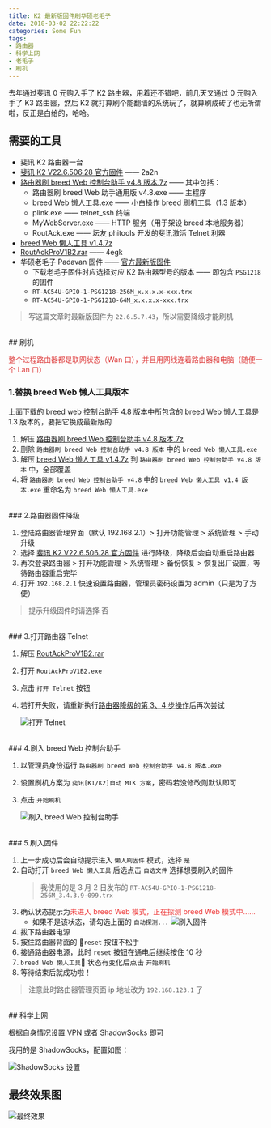 ```yaml
---
title: K2 最新版固件刷华硕老毛子
date: 2018-03-02 22:22:22
categories: Some Fun
tags:
- 路由器
- 科学上网
- 老毛子
- 刷机
---
```


去年通过斐讯 0 元购入手了 K2 路由器，用着还不错吧，前几天又通过 0 元购入手了 K3 路由器，然后 K2 就打算刷个能翻墙的系统玩了，就算刷成砖了也无所谓啦，反正是白给的，哈哈。

<!--more-->

## 需要的工具

- 斐讯 K2 路由器一台
- [斐讯 K2 V22.6.506.28 官方固件](https://pan.baidu.com/s/1slqkvF3) —— 2a2n
- [路由器刷 breed Web 控制台助手 v4.8 版本.7z](http://pan.baidu.com/s/1slym23j) —— 其中包括：
    - 路由器刷 breed Web 助手通用版 v4.8.exe —— 主程序
    - breed Web 懒人工具.exe —— 小白操作 breed 刷机工具（1.3 版本）
    - plink.exe —— telnet_ssh 终端
    - MyWebServer.exe —— HTTP 服务（用于架设 breed 本地服务器）
    - RoutAck.exe —— 坛友 phitools 开发的斐讯激活 Telnet 利器
- [breed Web 懒人工具 v1.4.7z](https://pan.baidu.com/s/1pNr9Soz)
- [RoutAckProV1B2.rar](https://pan.baidu.com/s/1c1FuPDA) —— 4egk
- 华硕老毛子 Padavan 固件 —— [官方最新版固件](https://eyun.baidu.com/s/3pLMbUqR)
    - 下载老毛子固件时应选择对应 K2 路由器型号的版本 —— 即包含 `PSG1218` 的固件
    - `RT-AC54U-GPIO-1-PSG1218-256M_x.x.x.x-xxx.trx`
    - `RT-AC54U-GPIO-1-PSG1218-64M_x.x.x.x-xxx.trx`

>写这篇文章时最新版固件为 `22.6.5.7.43`，所以需要降级才能刷机
>

<br/>
## 刷机

<font color="#dd3333">整个过程路由器都是联网状态（Wan 口），并且用网线连着路由器和电脑（随便一个 Lan 口）</font>

### 1.替换 breed Web 懒人工具版本

上面下载的 breed web 控制台助手 4.8 版本中所包含的 breed Web 懒人工具是 1.3 版本的，要把它换成最新版的

1. 解压 [路由器刷 breed Web 控制台助手 v4.8 版本.7z](http://pan.baidu.com/s/1slym23j)
1. 删除 `路由器刷 breed Web 控制台助手 v4.8 版本` 中的 `breed Web 懒人工具.exe`
1. 解压 [breed Web 懒人工具 v1.4.7z](https://pan.baidu.com/s/1pNr9Soz) 到 `路由器刷 breed Web 控制台助手 v4.8 版本` 中，全部覆盖
1. 将 `路由器刷 breed Web 控制台助手 v4.8` 中的 `breed Web 懒人工具 v1.4 版本.exe` 重命名为 `breed Web 懒人工具.exe`

<br/>
### 2.路由器固件降级

1. 登陆路由器管理界面（默认 192.168.2.1）> 打开功能管理 > 系统管理 > 手动升级
1. 选择 [斐讯 K2 V22.6.506.28 官方固件](https://pan.baidu.com/1slqkvF3) 进行降级，降级后会自动重启路由器
1. 再次登录路由器 > 打开功能管理 > 系统管理 > 备份恢复 > 恢复出厂设置，等待路由器重启完毕
1. 打开 `192.168.2.1` 快速设置路由器，管理员密码设置为 admin（只是为了方便）

>提示升级固件时请选择 否

<br/>
### 3.打开路由器 Telnet

1. 解压 [RoutAckProV1B2.rar](https://pan.baidu.com/s/1c1FuPDA)
1. 打开 `RoutAckProV1B2.exe`
1. 点击 `打开 Telnet` 按钮
1. 若打开失败，请重新执行[路由器降级的第 3、4 步操作](#2-路由器固件降级)后再次尝试

    ![打开 Telnet](http://wx3.sinaimg.cn/mw690/a6e9cb00ly1fozktyl9gbj20a308rt93.jpg)

<br/>
### 4.刷入 breed Web 控制台助手

1. 以管理员身份运行 `路由器刷 breed Web 控制台助手 v4.8 版本.exe`
1. 设置刷机方案为 `斐讯[K1/K2]自动 MTK 方案`，密码若没修改则默认即可
1. 点击 `开始刷机`

    ![刷入 breed Web 控制台助手](http://wx1.sinaimg.cn/mw690/a6e9cb00ly1fozkun2xd5j20bf0fmq3b.jpg)

<br/>
### 5.刷入固件

1. 上一步成功后会自动提示进入 `懒人刷固件` 模式，选择 `是`
1. 自动打开 `breed Web 懒人工具` 后选点击 `自选文件` 选择想要刷入的固件
    >我使用的是 3 月 2 日发布的 `RT-AC54U-GPIO-1-PSG1218-256M_3.4.3.9-099.trx`
1. 确认状态提示为<font color="#EE3333">未进入 breed Web 模式，正在探测 breed Web 模式中......</font>
    - 如果不是该状态，请勾选上面的 `自动探测...`
    ![刷入固件](http://wx1.sinaimg.cn/mw690/a6e9cb00ly1fozktywxyej20bz0bi74c.jpg)
1. 拔下路由器电源
1. 按住路由器背面的 `reset` 按钮不松手
1. 接通路由器电源，此时 `reset` 按钮在通电后继续按住 10 秒
1. `breed Web 懒人工具` 状态有变化后点击 `开始刷机`
1. 等待结束后就成功啦！

>注意此时路由器管理页面 ip 地址改为 `192.168.123.1` 了

<br/>
## 科学上网

根据自身情况设置 VPN 或者 ShadowSocks 即可

我用的是 ShadowSocks，配置如图：

![ShadowSocks 设置](http://wx3.sinaimg.cn/mw690/a6e9cb00ly1fozmout772j21k03744qp.jpg)

## 最终效果图

![最终效果](http://wx3.sinaimg.cn/mw690/a6e9cb00ly1fozml9if9dj21ho1fctog.jpg)